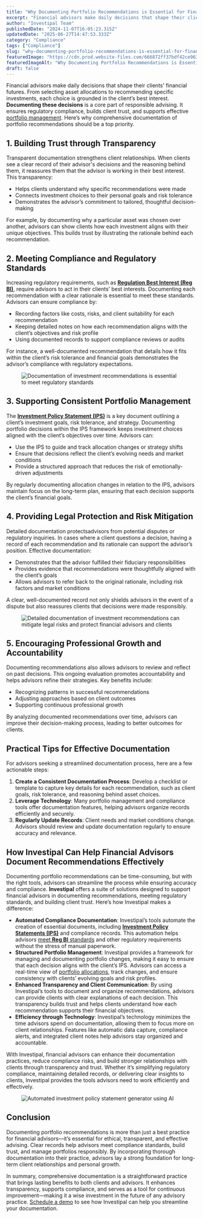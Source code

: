 ```yaml
---
title: "Why Documenting Portfolio Recommendations is Essential for Financial Advisors"
excerpt: "Financial advisors make daily decisions that shape their clients' financial futures. From selecting asset allocations to recommending specific investments, each choice is grounded in the client’s best interest."
author: "Investipal Team"
publishedDate: "2024-11-07T16:05:23.315Z"
updatedDate: "2025-06-27T14:47:53.333Z"
category: "Compliance"
tags: ["Compliance"]
slug: "why-documenting-portfolio-recommendations-is-essential-for-financial-advisors"
featuredImage: "https://cdn.prod.website-files.com/666872ff37bdf42ce9637d77/672ce2247b7c0f29b640536b_Why%20Documenting%20Portfolio%20Recommendations%20is%20Essential%20for%20Financial%20Advisors.png"
featuredImageAlt: "Why Documenting Portfolio Recommendations is Essential for Financial Advisors"
draft: false
---
```

<p id="">Financial advisors make daily decisions that shape their clients' financial futures. From selecting asset allocations to recommending specific investments, each choice is grounded in the client’s best interest. <strong id="">Documenting these decisions</strong> is a core part of responsible advising. It ensures regulatory compliance, builds client trust, and supports effective <a href="/blog/portfolio-management">portfolio management</a>. Here’s why comprehensive documentation of portfolio recommendations should be a top priority.</p><h2 id=""><strong id="">1. Building Trust through Transparency</strong></h2><p id="">Transparent documentation strengthens client relationships. When clients see a clear record of their advisor's decisions and the reasoning behind them, it reassures them that the advisor is working in their best interest. This transparency:</p><ul id=""><li id="">Helps clients understand why specific recommendations were made</li><li id="">Connects investment choices to their personal goals and risk tolerance</li><li id="">Demonstrates the advisor’s commitment to tailored, thoughtful decision-making</li></ul><p id="">For example, by documenting why a particular asset was chosen over another, advisors can show clients how each investment aligns with their unique objectives. This builds trust by illustrating the rationale behind each recommendation.</p><h2 id=""><strong id="">2. Meeting Compliance and Regulatory Standards</strong></h2><p id="">Increasing regulatory requirements, such as <a rel="noopener noreferrer" target="_blank" href="https://www.finra.org/article/regulation-best-interest-%28reg-bi%29-overview#:~:text=The%20SEC"s%20Regulation%20Best%20Interest,investment%20strategy%20involving%20securities%2C%20including" id=""><strong id="">Regulation Best Interest (Reg BI)</strong></a>, require advisors to act in their clients’ best interests. Documenting each recommendation with a clear rationale is essential to meet these standards. Advisors can ensure compliance by:</p><ul id=""><li id="">Recording factors like costs, risks, and client suitability for each recommendation</li><li id="">Keeping detailed notes on how each recommendation aligns with the client’s objectives and risk profile</li><li id="">Using documented records to support compliance reviews or audits</li></ul><p id="">For instance, a well-documented recommendation that details how it fits within the client’s risk tolerance and financial goals demonstrates the advisor’s compliance with regulatory expectations.</p><figure id="" class="w-richtext-figure-type-image w-richtext-align-fullwidth" style="max-width:2240px" data-rt-type="image" data-rt-align="fullwidth" data-rt-max-width="2240px"><div id=""><img src="/images/inline/why-documenting-portfolio-recommendations-is-essential-for-financial-advisors-0-d031a35369.webp" loading="lazy" alt="Documentation of investment recommendations is essential to meet regulatory standards" width="auto" height="auto" id=""></div></figure><h2 id=""><strong id="">3. Supporting Consistent Portfolio Management</strong></h2><p id="">The <a rel="noopener noreferrer" target="_blank" href="https://www.morganstanley.com/articles/investment-policy-statement" id=""><strong id="">Investment Policy Statement (IPS)</strong></a> is a key document outlining a client’s investment goals, risk tolerance, and strategy. Documenting portfolio decisions within the IPS framework keeps investment choices aligned with the client’s objectives over time. Advisors can:</p><ul id=""><li id="">Use the IPS to guide and track allocation changes or strategy shifts</li><li id="">Ensure that decisions reflect the client’s evolving needs and market conditions</li><li id="">Provide a structured approach that reduces the risk of emotionally-driven adjustments</li></ul><p id="">By regularly documenting allocation changes in relation to the IPS, advisors maintain focus on the long-term plan, ensuring that each decision supports the client’s financial goals.</p><h2 id=""><strong id="">4. Providing Legal Protection and Risk Mitigation</strong></h2><p id="">Detailed documentation protectsadvisors from potential disputes or regulatory inquiries. In cases where a client questions a decision, having a record of each recommendation and its rationale can support the advisor’s position. Effective documentation:</p><ul id=""><li id="">Demonstrates that the advisor fulfilled their fiduciary responsibilities</li><li id="">Provides evidence that recommendations were thoughtfully aligned with the client’s goals</li><li id="">Allows advisors to refer back to the original rationale, including risk factors and market conditions</li></ul><p id="">A clear, well-documented record not only shields advisors in the event of a dispute but also reassures clients that decisions were made responsibly.</p><figure id="" class="w-richtext-figure-type-image w-richtext-align-fullwidth" style="max-width:2240px" data-rt-type="image" data-rt-align="fullwidth" data-rt-max-width="2240px"><div id=""><img src="/images/inline/why-documenting-portfolio-recommendations-is-essential-for-financial-advisors-1-cff12f703f.webp" loading="lazy" alt="Detailed documentation of investment recommendations can mitigate legal risks and protect financial advisors and clients" width="auto" height="auto" id=""></div></figure><h2 id=""><strong id="">5. Encouraging Professional Growth and Accountability</strong></h2><p id="">Documenting recommendations also allows advisors to review and reflect on past decisions. This ongoing evaluation promotes accountability and helps advisors refine their strategies. Key benefits include:</p><ul id=""><li id="">Recognizing patterns in successful recommendations</li><li id="">Adjusting approaches based on client outcomes</li><li id="">Supporting continuous professional growth</li></ul><p id="">By analyzing documented recommendations over time, advisors can improve their decision-making process, leading to better outcomes for clients.</p><h2 id=""><strong id="">Practical Tips for Effective Documentation</strong></h2><p id="">For advisors seeking a streamlined documentation process, here are a few actionable steps:</p><ol id=""><li id=""><strong id="">Create a Consistent Documentation Process</strong>: Develop a checklist or template to capture key details for each recommendation, such as client goals, risk tolerance, and reasoning behind asset choices.</li><li id=""><strong id="">Leverage Technology</strong>: Many portfolio management and compliance tools offer documentation features, helping advisors organize records efficiently and securely.</li><li id=""><strong id="">Regularly Update Records</strong>: Client needs and market conditions change. Advisors should review and update documentation regularly to ensure accuracy and relevance.</li></ol><h2 id=""><strong id="">How Investipal Can Help Financial Advisors Document Recommendations Effectively</strong></h2><p id="">Documenting portfolio recommendations can be time-consuming, but with the right tools, advisors can streamline the process while ensuring accuracy and compliance. <strong id="">Investipal</strong> offers a suite of solutions designed to support financial advisors in documenting recommendations, meeting regulatory standards, and building client trust. Here’s how Investipal makes a difference:</p><ul id=""><li id=""><strong id="">Automated Compliance Documentation</strong>: Investipal’s tools automate the creation of essential documents, including <a href="/blog/how-to-create-an-investment-policy-statement-ips-in-minutes" id=""><strong id="">Investment Policy Statements (IPS)</strong></a> and compliance records. This automation helps advisors <a href="/blog/how-investipals-ai-simplifies-reg-bi-compliance-for-financial-advisors-and-broker-dealers" id="">meet <strong id="">Reg BI</strong> standards</a> and other regulatory requirements without the stress of manual paperwork.</li><li id=""><strong id="">Structured Portfolio Management</strong>: Investipal provides a framework for managing and documenting portfolio changes, making it easy to ensure that each decision aligns with the client’s IPS. Advisors can access a real-time view of <a href="/features/risk-management" id="">portfolio allocations</a>, track changes, and ensure consistency with clients’ evolving goals and risk profiles.</li><li id=""><strong id="">Enhanced Transparency and Client Communication</strong>: By using Investipal’s tools to document and organize recommendations, advisors can provide clients with clear explanations of each decision. This transparency builds trust and helps clients understand how each recommendation supports their financial objectives.</li><li id=""><strong id="">Efficiency through Technology</strong>: Investipal’s technology minimizes the time advisors spend on documentation, allowing them to focus more on client relationships. Features like automatic data capture, compliance alerts, and integrated client notes help advisors stay organized and accountable.</li></ul><p id="">With Investipal, financial advisors can enhance their documentation practices, reduce compliance risks, and build stronger relationships with clients through transparency and trust. Whether it’s simplifying regulatory compliance, maintaining detailed records, or delivering clear insights to clients, Investipal provides the tools advisors need to work efficiently and effectively.</p><figure id="" class="w-richtext-figure-type-image w-richtext-align-fullwidth" data-rt-type="image" data-rt-align="fullwidth"><div id=""><img src="/images/inline/why-documenting-portfolio-recommendations-is-essential-for-financial-advisors-2-5c6ed7a7e5.webp" loading="lazy" alt="Automated investment policy statement generator using AI" width="auto" height="auto" id=""></div></figure><h2 id=""><strong id="">Conclusion</strong></h2><p id="">Documenting portfolio recommendations is more than just a best practice for financial advisors—it’s essential for ethical, transparent, and effective advising. Clear records help advisors meet compliance standards, build trust, and manage portfolios responsibly. By incorporating thorough documentation into their practice, advisors lay a strong foundation for long-term client relationships and personal growth.</p><p id="">In summary, comprehensive documentation is a straightforward practice that brings lasting benefits to both clients and advisors. It enhances transparency, supports compliance, and serves as a tool for continuous improvement—making it a wise investment in the future of any advisory practice. <a href="/book-a-demo" id="">Schedule a demo</a> to see how Investipal can help you streamline your documentation.</p>